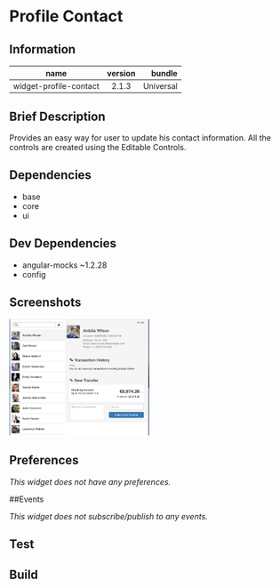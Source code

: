 # Profile Contact

## Information

| name                  | version           | bundle           |
| ----------------------|:-----------------:| ----------------:|
| widget-profile-contact    | 2.1.3 			| Universal        |

## Brief Description

Provides an easy way for user to update his contact information. All the controls are created using the Editable Controls.

## Dependencies

* base
* core
* ui

## Dev Dependencies

* angular-mocks ~1.2.28
* config

## Screenshots
<img src="docs/media/screenshot.png" width="50%" title="Widget Screenshot" />

## Preferences

_This widget does not have any preferences._


##Events

_This widget does not subscribe/publish to any events._


## Test

## Build
